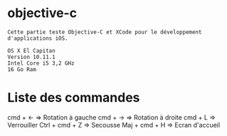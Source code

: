 # objective-c
```
Cette partie teste Objective-C et XCode pour le développement d'applications iOS.
```
    OS X El Capitan
    Version 10.11.1
    Intel Core i5 3,2 GHz
    16 Go Ram

# Liste des commandes

cmd + <-			=>			Rotation à gauche
cmd + ->			=>			Rotation à droite
cmd + L 			=>			Verrouiller
Ctrl + cmd + Z 		=>			Secousse
Maj + cmd + H 		=>			Ecran d'accueil